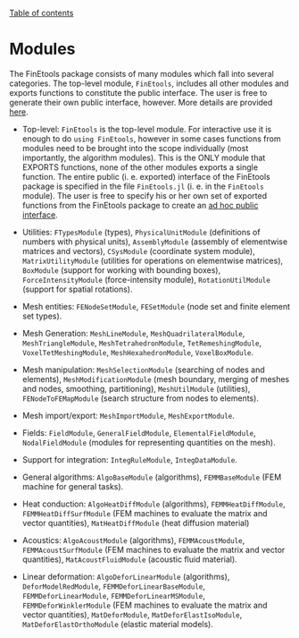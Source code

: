 [Table of contents](https://petrkryslucsd.github.io/FinEtools.jl)

# Modules

The FinEtools package consists of many modules which fall into several  categories. The top-level module, `FinEtools`, includes all other modules and exports functions to constitute the public interface. The user is free to generate their own public interface, however. More details are provided [here](rollyourown.html).


- Top-level:
     `FinEtools` is the  top-level module.  For interactive use it is enough to do `using FinEtools`, however in some  cases functions from modules need to be  brought into the scope individually (most importantly, the algorithm modules). This is the ONLY  module that EXPORTS  functions, none of the other modules exports a single function. The entire  public (i. e. exported) interface of the FinEtools package is specified  in the file `FinEtools.jl` (i. e. in the `FinEtools` module). The user is free to specify his or her own set of exported functions from the FinEtools package to create an [ad hoc public interface](rollyourown.html).

- Utilities:
`FTypesModule` (types), `PhysicalUnitModule` (definitions of  numbers with physical units), `AssemblyModule` (assembly of elementwise matrices and vectors),   `CSysModule` (coordinate system module),    `MatrixUtilityModule` (utilities for operations on elementwise matrices), `BoxModule`  (support for working with bounding boxes),  `ForceIntensityModule` (force-intensity module),        `RotationUtilModule` (support for spatial rotations).

- Mesh  entities: 
  `FENodeSetModule`, `FESetModule` (node set and finite element set  types).  

- Mesh Generation: 
   `MeshLineModule`,  `MeshQuadrilateralModule`,   `MeshTriangleModule`,   `MeshTetrahedronModule`,             `TetRemeshingModule`,  `VoxelTetMeshingModule`,     `MeshHexahedronModule`,       `VoxelBoxModule`.  

- Mesh manipulation:  `MeshSelectionModule` (searching of nodes  and elements),  `MeshModificationModule` (mesh boundary, merging  of meshes and nodes, smoothing, partitioning),  `MeshUtilModule` (utilities), `FENodeToFEMapModule` (search structure from nodes to elements).

- Mesh import/export:  `MeshImportModule`,  `MeshExportModule`.

- Fields: 
 `FieldModule`,    `GeneralFieldModule`, `ElementalFieldModule`,    `NodalFieldModule` (modules for representing quantities on the mesh).

- Support for  integration: 
 `IntegRuleModule`,   `IntegDataModule`.

- General algorithms: `AlgoBaseModule` (algorithms), `FEMMBaseModule` (FEM machine for general tasks).

- Heat conduction: `AlgoHeatDiffModule` (algorithms), `FEMMHeatDiffModule`, `FEMMHeatDiffSurfModule`  (FEM machines  to evaluate  the  matrix and vector quantities), `MatHeatDiffModule`  (heat diffusion material)

- Acoustics: `AlgoAcoustModule` (algorithms), `FEMMAcoustModule`, `FEMMAcoustSurfModule` (FEM machines to evaluate the matrix and vector quantities),  `MatAcoustFluidModule` (acoustic fluid material).

- Linear deformation:  `AlgoDeforLinearModule` (algorithms), `DeforModelRedModule`, 
`FEMMDeforLinearBaseModule`,  `FEMMDeforLinearModule`, `FEMMDeforLinearMSModule`,  `FEMMDeforWinklerModule` (FEM machines to evaluate the matrix and vector quantities), `MatDeforModule`, `MatDeforElastIsoModule`, `MatDeforElastOrthoModule` (elastic material models).



